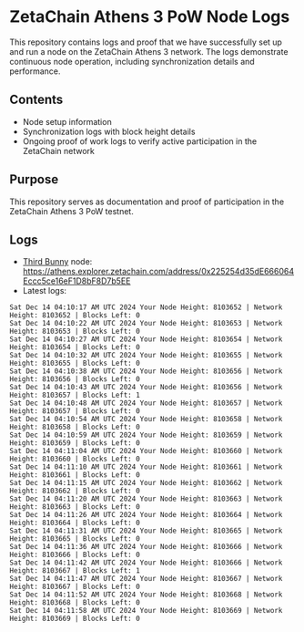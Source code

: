 # ZetaChain Athens 3 PoW Node Logs
This repository contains logs and proof that we have successfully set up and run a node on the ZetaChain Athens 3 network. The logs demonstrate continuous node operation, including synchronization details and performance.

## Contents
- Node setup information
- Synchronization logs with block height details
- Ongoing proof of work logs to verify active participation in the ZetaChain network

## Purpose
This repository serves as documentation and proof of participation in the ZetaChain Athens 3 PoW testnet.

## Logs

- [Third Bunny](https://thirdbunny.xyz/) node: https://athens.explorer.zetachain.com/address/0x225254d35dE666064Eccc5ce16eF1D8bF8D7b5EE
- Latest logs:
```
Sat Dec 14 04:10:17 AM UTC 2024 Your Node Height: 8103652 | Network Height: 8103652 | Blocks Left: 0
Sat Dec 14 04:10:22 AM UTC 2024 Your Node Height: 8103653 | Network Height: 8103653 | Blocks Left: 0
Sat Dec 14 04:10:27 AM UTC 2024 Your Node Height: 8103654 | Network Height: 8103654 | Blocks Left: 0
Sat Dec 14 04:10:32 AM UTC 2024 Your Node Height: 8103655 | Network Height: 8103655 | Blocks Left: 0
Sat Dec 14 04:10:38 AM UTC 2024 Your Node Height: 8103656 | Network Height: 8103656 | Blocks Left: 0
Sat Dec 14 04:10:43 AM UTC 2024 Your Node Height: 8103656 | Network Height: 8103657 | Blocks Left: 1
Sat Dec 14 04:10:48 AM UTC 2024 Your Node Height: 8103657 | Network Height: 8103657 | Blocks Left: 0
Sat Dec 14 04:10:54 AM UTC 2024 Your Node Height: 8103658 | Network Height: 8103658 | Blocks Left: 0
Sat Dec 14 04:10:59 AM UTC 2024 Your Node Height: 8103659 | Network Height: 8103659 | Blocks Left: 0
Sat Dec 14 04:11:04 AM UTC 2024 Your Node Height: 8103660 | Network Height: 8103660 | Blocks Left: 0
Sat Dec 14 04:11:10 AM UTC 2024 Your Node Height: 8103661 | Network Height: 8103661 | Blocks Left: 0
Sat Dec 14 04:11:15 AM UTC 2024 Your Node Height: 8103662 | Network Height: 8103662 | Blocks Left: 0
Sat Dec 14 04:11:20 AM UTC 2024 Your Node Height: 8103663 | Network Height: 8103663 | Blocks Left: 0
Sat Dec 14 04:11:26 AM UTC 2024 Your Node Height: 8103664 | Network Height: 8103664 | Blocks Left: 0
Sat Dec 14 04:11:31 AM UTC 2024 Your Node Height: 8103665 | Network Height: 8103665 | Blocks Left: 0
Sat Dec 14 04:11:36 AM UTC 2024 Your Node Height: 8103666 | Network Height: 8103666 | Blocks Left: 0
Sat Dec 14 04:11:42 AM UTC 2024 Your Node Height: 8103666 | Network Height: 8103667 | Blocks Left: 1
Sat Dec 14 04:11:47 AM UTC 2024 Your Node Height: 8103667 | Network Height: 8103667 | Blocks Left: 0
Sat Dec 14 04:11:52 AM UTC 2024 Your Node Height: 8103668 | Network Height: 8103668 | Blocks Left: 0
Sat Dec 14 04:11:58 AM UTC 2024 Your Node Height: 8103669 | Network Height: 8103669 | Blocks Left: 0
```
